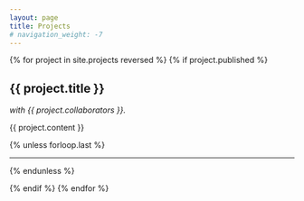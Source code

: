 ```yaml
---
layout: page
title: Projects
# navigation_weight: -7
---
```



{% for project in site.projects reversed %}
{% if project.published %}
  <section class="project">
    <h2>{{ project.title }}</h2>
      <p><i>with {{ project.collaborators }}.</i></p>
      <p>{{ project.content }}</p>
<!--  <p><a href="{{ project.url }}">{{ project.title }}</a></p> -->
  </section>

{% unless forloop.last %}
  <hr>
{% endunless %}

{% endif  %}
{% endfor %}

